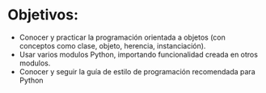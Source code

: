 # Objetivos:

- Conocer y practicar la programación orientada a objetos (con conceptos como clase, objeto, herencia, instanciación).
- Usar varios modulos Python, importando funcionalidad creada en otros modulos.
- Conocer y seguir la guía de estilo de programación recomendada para Python 



